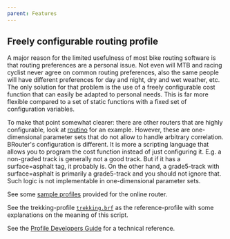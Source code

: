 ```yaml
---
parent: Features
---
```


## Freely configurable routing profile

A major reason for the limited usefulness of most bike routing software is that
routing preferences are a personal issue. Not even will MTB and racing cyclist
never agree on common routing preferences, also the same people will have
different preferences for day and night, dry and wet weather, etc. The only
solution for that problem is the use of a freely configurable cost function that
can easily be adapted to personal needs. This is far more flexible compared to a
set of static functions with a fixed set of configuration variables.

To make that point somewhat clearer: there are other routers that are highly
configurable, look at [routino](http://www.routino.org/uk/router.html) for an
example. However, these are one-dimensional parameter sets that do not allow to
handle arbitrary correlation. BRouter's configuration is different. It is more a
scripting language that allows you to program the cost function instead of just
configuring it. E.g. a non-graded track is generally not a good track. But if it
has a surface=asphalt tag, it probably is. On the other hand, a grade5-track
with surface=asphalt is primarily a grade5-track and you should not ignore that.
Such logic is not implementable in one-dimensional parameter sets.

See some [sample profiles](profiles2) provided for the online router.

See the trekking-profile [`trekking.brf`](profiles2/trekking.brf) as the
reference-profile with some explanations on the meaning of this script.

See the [Profile Developers Guide](../developers/profile_developers_guide.md)
for a technical reference.
